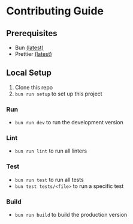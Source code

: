 # Contributing Guide

## Prerequisites

- Bun [(latest)](https://github.com/oven-sh/bun/releases)
- Prettier [(latest)](https://prettier.io/docs/en/editors)

## Local Setup

1. Clone this repo
1. `bun run setup` to set up this project

### Run

- `bun run dev` to run the development version

### Lint

- `bun run lint` to run all linters

### Test

- `bun run test` to run all tests
- `bun test tests/<file>` to run a specific test

### Build

- `bun run build` to build the production version
